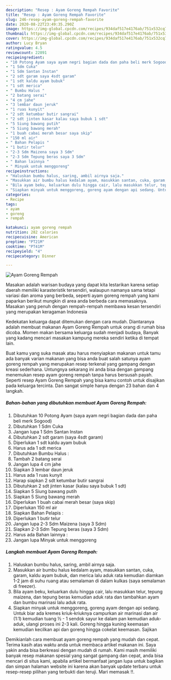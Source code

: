 ```yaml
---
description: "Resep : Ayam Goreng Rempah Favorite"
title: "Resep : Ayam Goreng Rempah Favorite"
slug: 246-resep-ayam-goreng-rempah-favorite
date: 2020-08-22T23:49:35.290Z
image: https://img-global.cpcdn.com/recipes/934daf517e4176ab/751x532cq70/ayam-goreng-rempah-foto-resep-utama.jpg
thumbnail: https://img-global.cpcdn.com/recipes/934daf517e4176ab/751x532cq70/ayam-goreng-rempah-foto-resep-utama.jpg
cover: https://img-global.cpcdn.com/recipes/934daf517e4176ab/751x532cq70/ayam-goreng-rempah-foto-resep-utama.jpg
author: Lucy Bryan
ratingvalue: 4.5
reviewcount: 22891
recipeingredient:
- "10 Potong Ayam saya ayam negri bagian dada dan paha beli merk Sogood"
- "1 Sdm Cuka"
- "1 Sdm Santan Instan"
- "2 sdt garam saya 4sdt garam"
- "1 sdt kaldu ayam bubuk"
- "1 sdt merica"
- " Bumbu Halus "
- "2 batang serai"
- "4 cm jahe"
- "3 lembar daun jeruk"
- "1 ruas kunyit"
- "2 sdt ketumbar butir sangrai"
- "2 sdt jinten kasar kalau saya bubuk 1 sdt"
- "5 Siung bawang putih"
- "5 Siung bawang merah"
- "1 buah cabai merah besar saya skip"
- "150 ml air"
- " Bahan Pelapis "
- "1 butir telur"
- "2-3 Sdm Maizena saya 3 Sdm"
- "2-3 Sdm Tepung beras saya 3 Sdm"
- " Bahan lainnya "
- " Minyak untuk menggoreng"
recipeinstructions:
- "Haluskan bumbu halus, saring, ambil airnya saja."
- "Masukkan air bumbu halus kedalam ayam, masukkan santan, cuka, garam, kaldu ayam bubuk, dan merica lalu aduk rata kemudian diamkan 1-2 jam di suhu ruang atau semalaman di dalam kulkas (saya semalaman di freezer)."
- "Bila ayam beku, keluarkan dulu hingga cair, lalu masukkan telur, tepung maizena, dan tepung beras kemudian aduk rata dan tambahkan ayam dan bumbu marinasi lalu aduk rata."
- "Siapkan minyak untuk menggoreng, goreng ayam dengan api sedang. Untuk biar ada kremes kriuk-kriuknya campurkan air marinasi dan air (1:1) kemudian tuang ½ - 1 sendok sayur ke dalam pan kemudian aduk-aduk, ulangi proses ini 2-3 kali. Goreng hingga kuning keemasan kemudian kecilkan api dan goreng hingga cokelat keemasan. Sajikan"
categories:
- Recipe
tags:
- ayam
- goreng
- rempah

katakunci: ayam goreng rempah 
nutrition: 282 calories
recipecuisine: American
preptime: "PT21M"
cooktime: "PT41M"
recipeyield: "4"
recipecategory: Dinner

---
```



![Ayam Goreng Rempah](https://img-global.cpcdn.com/recipes/934daf517e4176ab/751x532cq70/ayam-goreng-rempah-foto-resep-utama.jpg)

Masakan adalah warisan budaya yang dapat kita lestarikan karena setiap daerah memiliki karasteristik tersendiri, walaupun namanya sama tetapi variasi dan aroma yang berbeda, seperti ayam goreng rempah yang kami paparkan berikut mungkin di area anda berbeda cara memasaknya. Masakan yang penuh dengan rempah-rempah membawa kesan tersendiri yang merupakan keragaman Indonesia

Kedekatan keluarga dapat ditemukan dengan cara mudah. Diantaranya adalah membuat makanan Ayam Goreng Rempah untuk orang di rumah bisa dicoba. Momen makan bersama keluarga sudah menjadi budaya, Banyak yang kadang mencari masakan kampung mereka sendiri ketika di tempat lain.



Buat kamu yang suka masak atau harus menyiapkan makanan untuk tamu ada banyak varian makanan yang bisa anda buat salah satunya ayam goreng rempah yang merupakan resep terkenal yang gampang dengan kreasi sederhana. Untungnya sekarang ini anda bisa dengan gampang menemukan resep ayam goreng rempah tanpa harus bersusah payah.
Seperti resep Ayam Goreng Rempah yang bisa kamu contoh untuk disajikan pada keluarga tercinta. Dan sangat simple hanya dengan 23 bahan dan 4 langkah.


<!--inarticleads1-->

##### Bahan-bahan yang dibutuhkan membuat Ayam Goreng Rempah:

1. Dibutuhkan 10 Potong Ayam (saya ayam negri bagian dada dan paha beli merk Sogood)
1. Dibutuhkan 1 Sdm Cuka
1. Jangan lupa 1 Sdm Santan Instan
1. Dibutuhkan 2 sdt garam (saya 4sdt garam)
1. Diperlukan 1 sdt kaldu ayam bubuk
1. Harus ada 1 sdt merica
1. Dibutuhkan  Bumbu Halus :
1. Tambah 2 batang serai
1. Jangan lupa 4 cm jahe
1. Siapkan 3 lembar daun jeruk
1. Harus ada 1 ruas kunyit
1. Harap siapkan 2 sdt ketumbar butir sangrai
1. Dibutuhkan 2 sdt jinten kasar (kalau saya bubuk 1 sdt)
1. Siapkan 5 Siung bawang putih
1. Siapkan 5 Siung bawang merah
1. Diperlukan 1 buah cabai merah besar (saya skip)
1. Diperlukan 150 ml air
1. Siapkan  Bahan Pelapis :
1. Diperlukan 1 butir telur
1. Jangan lupa 2-3 Sdm Maizena (saya 3 Sdm)
1. Siapkan 2-3 Sdm Tepung beras (saya 3 Sdm)
1. Harus ada  Bahan lainnya :
1. Jangan lupa  Minyak untuk menggoreng




<!--inarticleads2-->

##### Langkah membuat  Ayam Goreng Rempah:

1. Haluskan bumbu halus, saring, ambil airnya saja.
1. Masukkan air bumbu halus kedalam ayam, masukkan santan, cuka, garam, kaldu ayam bubuk, dan merica lalu aduk rata kemudian diamkan 1-2 jam di suhu ruang atau semalaman di dalam kulkas (saya semalaman di freezer).
1. Bila ayam beku, keluarkan dulu hingga cair, lalu masukkan telur, tepung maizena, dan tepung beras kemudian aduk rata dan tambahkan ayam dan bumbu marinasi lalu aduk rata.
1. Siapkan minyak untuk menggoreng, goreng ayam dengan api sedang. Untuk biar ada kremes kriuk-kriuknya campurkan air marinasi dan air (1:1) kemudian tuang ½ - 1 sendok sayur ke dalam pan kemudian aduk-aduk, ulangi proses ini 2-3 kali. Goreng hingga kuning keemasan kemudian kecilkan api dan goreng hingga cokelat keemasan. Sajikan




Demikianlah cara membuat ayam goreng rempah yang mudah dan cepat. Terima kasih atas waktu anda untuk membaca artikel makanan ini. Saya yakin anda bisa berkreasi dengan mudah di rumah. Kami masih memiliki banyak resep makanan spesial yang sangat gampang dan cepat, anda bisa mencari di situs kami, apabila artikel bermanfaat jangan lupa untuk bagikan dan simpan halaman website ini karena akan banyak update terbaru untuk resep-resep pilihan yang terbukti dan teruji. Mari memasak !!. 
